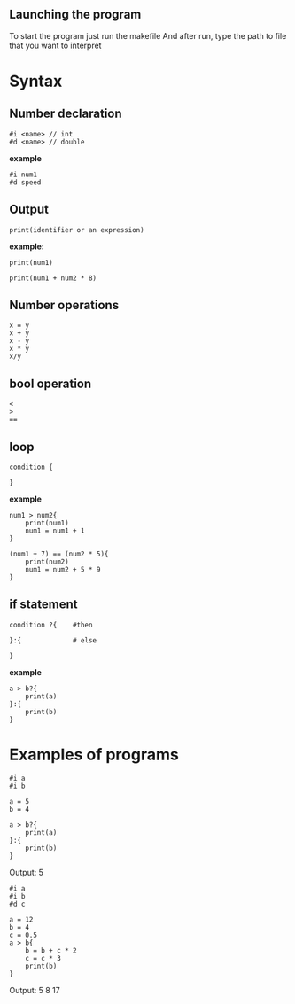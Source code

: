 ## Launching the program

To start the program just run the makefile
And after run, type the path to file that you want to interpret

# Syntax
## Number declaration 
```
#i <name> // int
#d <name> // double
```

**example**
```
#i num1
#d speed
```

## Output
```
print(identifier or an expression)
```
**example:**
```
print(num1)

print(num1 + num2 * 8)
```

## Number operations
```
x = y
x + y 
x - y 
x * y 
x/y   
```
## bool operation
```
<
>
==
```

## loop
```
condition {

}    
```

**example**
```
num1 > num2{
    print(num1)
    num1 = num1 + 1
}

(num1 + 7) == (num2 * 5){
    print(num2)
    num1 = num2 + 5 * 9
}
```
## if statement
```
condition ?{    #then

}:{             # else

}
```
**example**
```
a > b?{
    print(a)
}:{
    print(b)
}
```

# Examples of programs

```
#i a
#i b

a = 5
b = 4

a > b?{
    print(a)
}:{
    print(b)
}
```

Output: 5

```
#i a
#i b
#d c

a = 12
b = 4
c = 0.5
a > b{
    b = b + c * 2
    c = c * 3
    print(b)
}

```
Output: 
5
8
17